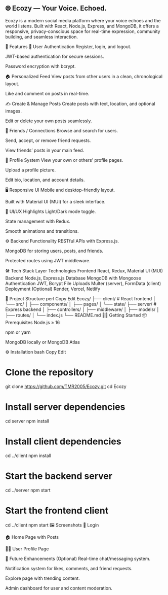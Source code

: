 ## 🌐 Ecozy — Your Voice. Echoed.
Ecozy is a modern social media platform where your voice echoes and the world listens. Built with React, Node.js, Express, and MongoDB, it offers a responsive, privacy-conscious space for real-time expression, community building, and seamless interaction.

<div align="center">





</div>
🚀 Features
👤 User Authentication
Register, login, and logout.

JWT-based authentication for secure sessions.

Password encryption with bcrypt.

🏠 Personalized Feed
View posts from other users in a clean, chronological layout.

Like and comment on posts in real-time.

✍️ Create & Manage Posts
Create posts with text, location, and optional images.

Edit or delete your own posts seamlessly.

🤝 Friends / Connections
Browse and search for users.

Send, accept, or remove friend requests.

View friends’ posts in your main feed.

📸 Profile System
View your own or others’ profile pages.

Upload a profile picture.

Edit bio, location, and account details.

🖥️ Responsive UI
Mobile and desktop-friendly layout.

Built with Material UI (MUI) for a sleek interface.

🌈 UI/UX Highlights
Light/Dark mode toggle.

State management with Redux.

Smooth animations and transitions.

⚙️ Backend Functionality
RESTful APIs with Express.js.

MongoDB for storing users, posts, and friends.

Protected routes using JWT middleware.

🛠️ Tech Stack
Layer	Technologies
Frontend	React, Redux, Material UI (MUI)
Backend	Node.js, Express.js
Database	MongoDB with Mongoose
Authentication	JWT, Bcrypt
File Uploads	Multer (server), FormData (client)
Deployment	(Optional) Render, Vercel, Netlify

📁 Project Structure
perl
Copy
Edit
Ecozy/
├── client/              # React frontend
│   └── src/
│       ├── components/
│       ├── pages/
│       └── state/
├── server/              # Express backend
│   ├── controllers/
│   ├── middleware/
│   ├── models/
│   ├── routes/
│   └── index.js
└── README.md
🧑‍💻 Getting Started
📦 Prerequisites
Node.js ≥ 16

npm or yarn

MongoDB locally or MongoDB Atlas

⚙️ Installation
bash
Copy
Edit
# Clone the repository
git clone https://github.com/TMR2005/Ecozy.git
cd Ecozy

# Install server dependencies
cd server
npm install

# Install client dependencies
cd ../client
npm install

# Start the backend server
cd ../server
npm start

# Start the frontend client
cd ../client
npm start
🖼️ Screenshots
🔐 Login


🏠 Home Page with Posts


🙍‍♂️ User Profile Page


📌 Future Enhancements (Optional)
Real-time chat/messaging system.

Notification system for likes, comments, and friend requests.

Explore page with trending content.

Admin dashboard for user and content moderation.
